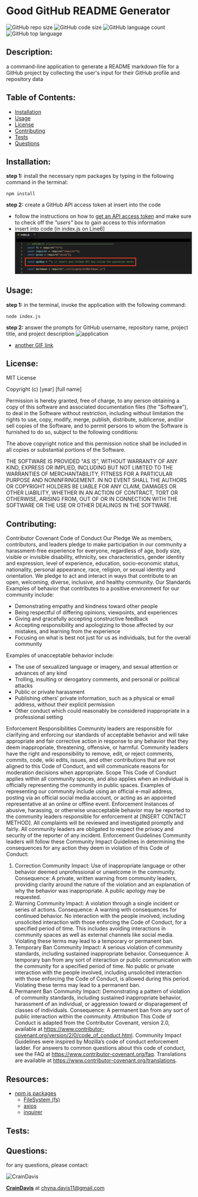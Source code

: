 # Good GitHub README Generator
  ![GitHub repo size](https://img.shields.io/github/repo-size/CrainDavis/READMEgenerator?style=for-the-badge) ![GitHub code size](https://img.shields.io/github/languages/code-size/CrainDavis/READMEgenerator?color=gold&style=for-the-badge) ![GitHub language count](https://img.shields.io/github/languages/count/CrainDavis/READMEgenerator?color=green&style=for-the-badge) ![GitHub top language](https://img.shields.io/github/languages/top/CrainDavis/READMEgenerator?color=red&style=for-the-badge)
## Description:
a command-line application to generate a README markdown file for a GitHub project by collecting the user's input for their GitHub profile and repository data
## Table of Contents:
* [Installation](#installation)
* [Usage](#usage)
* [License](#license)
* [Contributing](#contributing)
* [Tests](#tests)
* [Questions](#questions)
## Installation:
__step 1:__ install the necessary npm packages by typing in the following command in the terminal:
```
npm install
```
__step 2:__ create a GitHub API access token at insert into the code
* follow the instructions on how to [get an API access token](https://help.github.com/en/github/authenticating-to-github/creating-a-personal-access-token-for-the-command-line) and make sure to check off the _"users"_ box to gain access to this information
* insert into code (in index.js on Line6)
![api key location](images/api-key-location.png)
## Usage:
__step 1:__ in the terminal, invoke the application with the following command:
```
node index.js
```
__step 2:__ answer the prompts for GitHub username, repository name, project title, and project description
![application](images/app.gif)

* [another GIF link](https://drive.google.com/file/d/1bmY5bLLlK-in1k7XE20dV8L088vOcHE7)
## License:
MIT License

Copyright (c) [year] [full name]

Permission is hereby granted, free of charge, to any person obtaining a copy
of this software and associated documentation files (the "Software"), to deal
in the Software without restriction, including without limitation the rights
to use, copy, modify, merge, publish, distribute, sublicense, and/or sell
copies of the Software, and to permit persons to whom the Software is
furnished to do so, subject to the following conditions:

The above copyright notice and this permission notice shall be included in all
copies or substantial portions of the Software.

THE SOFTWARE IS PROVIDED "AS IS", WITHOUT WARRANTY OF ANY KIND, EXPRESS OR
IMPLIED, INCLUDING BUT NOT LIMITED TO THE WARRANTIES OF MERCHANTABILITY,
FITNESS FOR A PARTICULAR PURPOSE AND NONINFRINGEMENT. IN NO EVENT SHALL THE
AUTHORS OR COPYRIGHT HOLDERS BE LIABLE FOR ANY CLAIM, DAMAGES OR OTHER
LIABILITY, WHETHER IN AN ACTION OF CONTRACT, TORT OR OTHERWISE, ARISING FROM,
OUT OF OR IN CONNECTION WITH THE SOFTWARE OR THE USE OR OTHER DEALINGS IN THE
SOFTWARE.
## Contributing:
Contributor Covenant Code of Conduct
Our Pledge
We as members, contributors, and leaders pledge to make participation in our
community a harassment-free experience for everyone, regardless of age, body
size, visible or invisible disability, ethnicity, sex characteristics, gender
identity and expression, level of experience, education, socio-economic status,
nationality, personal appearance, race, religion, or sexual identity
and orientation.
We pledge to act and interact in ways that contribute to an open, welcoming,
diverse, inclusive, and healthy community.
Our Standards
Examples of behavior that contributes to a positive environment for our
community include:

* Demonstrating empathy and kindness toward other people
* Being respectful of differing opinions, viewpoints, and experiences
* Giving and gracefully accepting constructive feedback
* Accepting responsibility and apologizing to those affected by our mistakes,
and learning from the experience
* Focusing on what is best not just for us as individuals, but for the
overall community

Examples of unacceptable behavior include:

* The use of sexualized language or imagery, and sexual attention or
advances of any kind
* Trolling, insulting or derogatory comments, and personal or political attacks
* Public or private harassment
* Publishing others’ private information, such as a physical or email
address, without their explicit permission
* Other conduct which could reasonably be considered inappropriate in a
professional setting

Enforcement Responsibilities
Community leaders are responsible for clarifying and enforcing our standards of
acceptable behavior and will take appropriate and fair corrective action in
response to any behavior that they deem inappropriate, threatening, offensive,
or harmful.
Community leaders have the right and responsibility to remove, edit, or reject
comments, commits, code, wiki edits, issues, and other contributions that are
not aligned to this Code of Conduct, and will communicate reasons for moderation
decisions when appropriate.
Scope
This Code of Conduct applies within all community spaces, and also applies when
an individual is officially representing the community in public spaces.
Examples of representing our community include using an official e-mail address,
posting via an official social media account, or acting as an appointed
representative at an online or offline event.
Enforcement
Instances of abusive, harassing, or otherwise unacceptable behavior may be
reported to the community leaders responsible for enforcement at
[INSERT CONTACT METHOD].
All complaints will be reviewed and investigated promptly and fairly.
All community leaders are obligated to respect the privacy and security of the
reporter of any incident.
Enforcement Guidelines
Community leaders will follow these Community Impact Guidelines in determining
the consequences for any action they deem in violation of this Code of Conduct:
1. Correction
Community Impact: Use of inappropriate language or other behavior deemed
unprofessional or unwelcome in the community.
Consequence: A private, written warning from community leaders, providing
clarity around the nature of the violation and an explanation of why the
behavior was inappropriate. A public apology may be requested.
2. Warning
Community Impact: A violation through a single incident or series
of actions.
Consequence: A warning with consequences for continued behavior. No
interaction with the people involved, including unsolicited interaction with
those enforcing the Code of Conduct, for a specified period of time. This
includes avoiding interactions in community spaces as well as external channels
like social media. Violating these terms may lead to a temporary or
permanent ban.
3. Temporary Ban
Community Impact: A serious violation of community standards, including
sustained inappropriate behavior.
Consequence: A temporary ban from any sort of interaction or public
communication with the community for a specified period of time. No public or
private interaction with the people involved, including unsolicited interaction
with those enforcing the Code of Conduct, is allowed during this period.
Violating these terms may lead to a permanent ban.
4. Permanent Ban
Community Impact: Demonstrating a pattern of violation of community
standards, including sustained inappropriate behavior,  harassment of an
individual, or aggression toward or disparagement of classes of individuals.
Consequence: A permanent ban from any sort of public interaction within
the community.
Attribution
This Code of Conduct is adapted from the Contributor Covenant,
version 2.0, available at
https://www.contributor-covenant.org/version/2/0/code_of_conduct.html.
Community Impact Guidelines were inspired by Mozilla’s code of conduct
enforcement ladder.
For answers to common questions about this code of conduct, see the FAQ at
https://www.contributor-covenant.org/faq. Translations are available at
https://www.contributor-covenant.org/translations.
## Resources:
* [npm.js packages](https://www.npmjs.com/)
    * [FileSystem (fs)](https://www.npmjs.com/package/fs)
    * [axios](https://www.npmjs.com/package/axios)
    * [inquirer](https://www.npmjs.com/package/inquirer)
## Tests:
## Questions: 
for any questions, please contact:

![CrainDavis](https://avatars0.githubusercontent.com/u/59345254?v=4) 

__[CrainDavis](https://github.com/CrainDavis)__ at chyna.davis11@gmail.com
